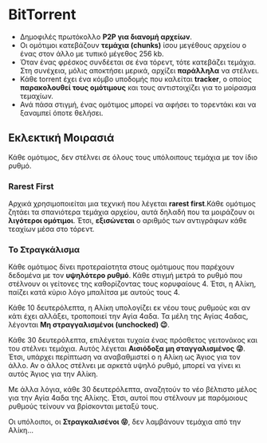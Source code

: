 # BitTorrent

- Δημοφιλές πρωτόκολλο **P2P για διανομή αρχείων**.
- Οι ομότιμοι κατεβάζουν **τεμάχια (chunks)** ίσου μεγέθους αρχείου ο ένας στον άλλο με τυπικό μέγεθος 256 kb.
- Όταν ένας φρέσκος συνδέεται σε ένα τόρεντ, τότε κατεβάζει τεμάχια. Στη συνέχεια, μόλις αποκτήσει μερικά, αρχίζει **παράλληλα** να στέλνει.
- Κάθε torrent έχει ένα κόμβο υποδομής που καλείται **tracker**, ο οποίος **παρακολουθεί τους ομότιμους** και τους αντιστοιχίζει για το μοίρασμα τεμαχίων.
- Ανά πάσα στιγμή, ένας ομότιμος μπορεί να αφήσει το τορεντάκι και να ξαναμπεί όποτε θελήσει.

## Εκλεκτική Μοιρασιά 

Κάθε ομότιμος, δεν στέλνει σε όλους τους υπόλοιπους τεμάχια με τον ίδιο ρυθμό.  

### Rarest First
Αρχικά χρησιμοποιείται μια τεχνική που λέγεται **rarest first**.Κάθε ομότιμος ζητάει τα σπανιότερα τεμάχια αρχείου, αυτά δηλαδή που τα μοιράζουν οι **λιγότεροι ομότιμοι**. Έτσι, **εξισώνεται** ο αριθμός των αντιγράφων κάθε τεαχίων μέσα στο τόρεντ.

### Το Στραγκάλισμα 
Κάθε ομότιμος δίνει προτεραίοτητα στους ομότιμους που παρέχουν δεδομένα με τον **υψηλότερο ρυθμό**. Κάθε στιγμή μετρά το ρυθμό που στέλνουν οι γείτονες της καθορίζοντας τους κορυφαίους 4. Έτσι, η Αλίκη, παίζει κατά κύριο λόγο μπαλίτσα με αυτούς τους 4.

Κάθε 10 δευτερόλεπτα, η Αλίκη υπολογίζει εκ νέου τους ρυθμούς και αν κάτι έχει αλλάξει, τροποποιεί την Αγία 4αδα. Τα μέλη της Αγίας 4αδας, λέγονται **Μη στραγγαλισμένοι (unchocked) 😉**. 

Κάθε 30 δευτερόλεπτα, επιλέγεται τυχαία ένας πρόσθετος γειτονάκος και του στέλνει τεμάχια. Αυτός λέγεται **Αισιόδοξα μη σταγγαλισμένος 😜**. Έτσι, υπάρχει περίπτωση να αναβαθμιστεί ο η Αλίκη ως Άγιος για τον άλλο. Αν ο άλλος στέλνει με αρκετά υψηλό ρυθμό, μπορεί να γίνει κι αυτός Άγιος για την Αλίκη.

Με άλλα λόγια, κάθε 30 δευτερόλεπτα, αναζητούν το νέο βέλτιστο μέλος για την Αγία 4αδα της Αλίκης. Έτσι, αυτοί που στέλνουν με παρόμοιους ρυθμούς τείνουν να βρίσκονται μεταξύ τους.

Οι υπόλοιποι, οι **Στραγκαλισένοι 😝**, δεν λαμβάνουν τεμάχια από την Αλίκη...